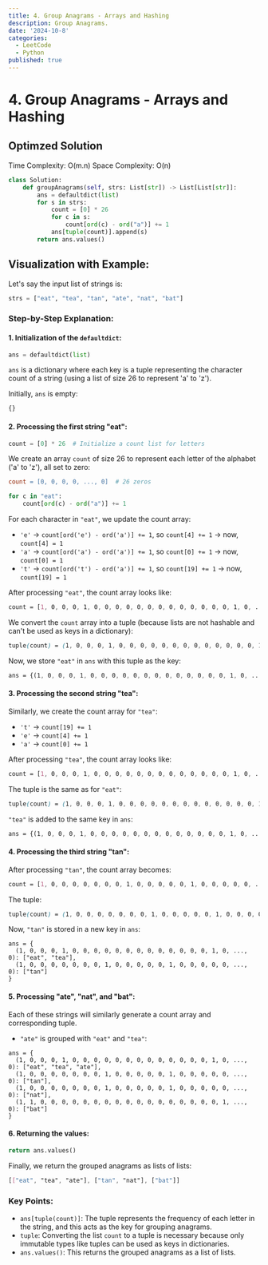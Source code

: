 ```yaml
---
title: 4. Group Anagrams - Arrays and Hashing
description: Group Anagrams.
date: '2024-10-8'
categories:
  - LeetCode
  - Python
published: true
---
```

# 4. Group Anagrams - Arrays and Hashing

## Optimzed Solution

Time Complexity: O(m.n)
Space Complexity: O(n)

```python
class Solution:
    def groupAnagrams(self, strs: List[str]) -> List[List[str]]:
        ans = defaultdict(list)
        for s in strs:
            count = [0] * 26
            for c in s:
                count[ord(c) - ord("a")] += 1
            ans[tuple(count)].append(s)
        return ans.values()
```



## Visualization with Example:

Let's say the input list of strings is:

```python
strs = ["eat", "tea", "tan", "ate", "nat", "bat"]
```

### Step-by-Step Explanation:

#### 1. Initialization of the `defaultdict`:

```python
ans = defaultdict(list)
```

`ans` is a dictionary where each key is a tuple representing the character count of a string (using a list of size 26 to represent 'a' to 'z').

Initially, `ans` is empty: 
```python
{}
```

#### 2. Processing the first string "eat":

```python
count = [0] * 26  # Initialize a count list for letters
```

We create an array `count` of size 26 to represent each letter of the alphabet ('a' to 'z'), all set to zero:

```makefile
count = [0, 0, 0, 0, ..., 0]  # 26 zeros
```

```python
for c in "eat":
    count[ord(c) - ord("a")] += 1
```

For each character in `"eat"`, we update the count array:

- `'e'` -> `count[ord('e') - ord('a')] += 1`, so `count[4] += 1` -> now, `count[4] = 1`
- `'a'` -> `count[ord('a') - ord('a')] += 1`, so `count[0] += 1` -> now, `count[0] = 1`
- `'t'` -> `count[ord('t') - ord('a')] += 1`, so `count[19] += 1` -> now, `count[19] = 1`

After processing `"eat"`, the count array looks like:

```css
count = [1, 0, 0, 0, 1, 0, 0, 0, 0, 0, 0, 0, 0, 0, 0, 0, 0, 0, 1, 0, ..., 0]
```

We convert the `count` array into a tuple (because lists are not hashable and can't be used as keys in a dictionary):

```scss
tuple(count) = (1, 0, 0, 0, 1, 0, 0, 0, 0, 0, 0, 0, 0, 0, 0, 0, 0, 0, 1, 0, ..., 0)
```

Now, we store `"eat"` in `ans` with this tuple as the key:

```css
ans = {(1, 0, 0, 0, 1, 0, 0, 0, 0, 0, 0, 0, 0, 0, 0, 0, 0, 0, 1, 0, ..., 0): ["eat"]}
```

#### 3. Processing the second string "tea":

Similarly, we create the count array for `"tea"`:

- `'t'` -> `count[19] += 1`
- `'e'` -> `count[4] += 1`
- `'a'` -> `count[0] += 1`

After processing `"tea"`, the count array looks like:

```css
count = [1, 0, 0, 0, 1, 0, 0, 0, 0, 0, 0, 0, 0, 0, 0, 0, 0, 0, 1, 0, ..., 0]
```

The tuple is the same as for `"eat"`:

```scss
tuple(count) = (1, 0, 0, 0, 1, 0, 0, 0, 0, 0, 0, 0, 0, 0, 0, 0, 0, 0, 1, 0, ..., 0)
```

`"tea"` is added to the same key in `ans`:

```css
ans = {(1, 0, 0, 0, 1, 0, 0, 0, 0, 0, 0, 0, 0, 0, 0, 0, 0, 0, 1, 0, ..., 0): ["eat", "tea"]}
```

#### 4. Processing the third string "tan":

After processing `"tan"`, the count array becomes:

```css
count = [1, 0, 0, 0, 0, 0, 0, 0, 1, 0, 0, 0, 0, 0, 1, 0, 0, 0, 0, 0, ..., 0]
```

The tuple:

```scss
tuple(count) = (1, 0, 0, 0, 0, 0, 0, 0, 1, 0, 0, 0, 0, 0, 1, 0, 0, 0, 0, 0, ..., 0)
```

Now, `"tan"` is stored in a new key in `ans`:

```less
ans = {
  (1, 0, 0, 0, 1, 0, 0, 0, 0, 0, 0, 0, 0, 0, 0, 0, 0, 0, 1, 0, ..., 0): ["eat", "tea"],
  (1, 0, 0, 0, 0, 0, 0, 0, 1, 0, 0, 0, 0, 0, 1, 0, 0, 0, 0, 0, ..., 0): ["tan"]
}
```

#### 5. Processing "ate", "nat", and "bat":

Each of these strings will similarly generate a count array and corresponding tuple.

- `"ate"` is grouped with `"eat"` and `"tea"`:

```less
ans = {
  (1, 0, 0, 0, 1, 0, 0, 0, 0, 0, 0, 0, 0, 0, 0, 0, 0, 0, 1, 0, ..., 0): ["eat", "tea", "ate"],
  (1, 0, 0, 0, 0, 0, 0, 0, 1, 0, 0, 0, 0, 0, 1, 0, 0, 0, 0, 0, ..., 0): ["tan"],
  (1, 0, 0, 0, 0, 0, 0, 0, 1, 0, 0, 0, 0, 0, 1, 0, 0, 0, 0, 0, ..., 0): ["nat"],
  (1, 1, 0, 0, 0, 0, 0, 0, 0, 0, 0, 0, 0, 0, 0, 0, 0, 0, 0, 1, ..., 0): ["bat"]
}
```

#### 6. Returning the values:

```python
return ans.values()
```

Finally, we return the grouped anagrams as lists of lists:

```css
[["eat", "tea", "ate"], ["tan", "nat"], ["bat"]]
```

### Key Points:

- `ans[tuple(count)]`: The tuple represents the frequency of each letter in the string, and this acts as the key for grouping anagrams.
- `tuple`: Converting the list `count` to a tuple is necessary because only immutable types like tuples can be used as keys in dictionaries.
- `ans.values()`: This returns the grouped anagrams as a list of lists.
